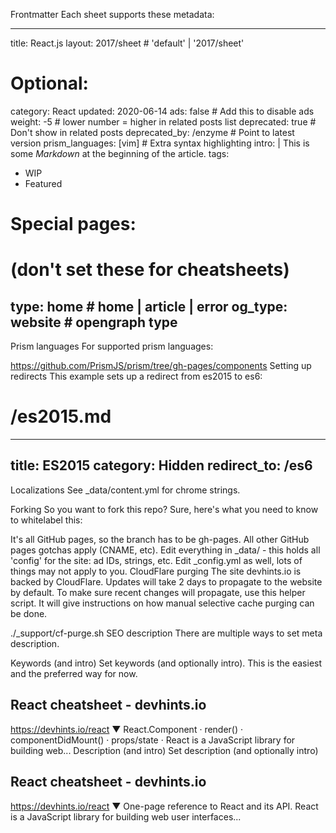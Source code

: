 Frontmatter
Each sheet supports these metadata:

---
title: React.js
layout: 2017/sheet # 'default' | '2017/sheet'

# Optional:
category: React
updated: 2020-06-14
ads: false # Add this to disable ads
weight: -5 # lower number = higher in related posts list
deprecated: true # Don't show in related posts
deprecated_by: /enzyme # Point to latest version
prism_languages: [vim] # Extra syntax highlighting
intro: |
  This is some *Markdown* at the beginning of the article.
tags:
  - WIP
  - Featured

# Special pages:
# (don't set these for cheatsheets)
type: home # home | article | error
og_type: website # opengraph type
---
Prism languages
For supported prism languages:

https://github.com/PrismJS/prism/tree/gh-pages/components
Setting up redirects
This example sets up a redirect from es2015 to es6:

# /es2015.md
---
title: ES2015
category: Hidden
redirect_to: /es6
---
Localizations
See _data/content.yml for chrome strings.

Forking
So you want to fork this repo? Sure, here's what you need to know to whitelabel this:

It's all GitHub pages, so the branch has to be gh-pages.
All other GitHub pages gotchas apply (CNAME, etc).
Edit everything in _data/ - this holds all 'config' for the site: ad IDs, strings, etc.
Edit _config.yml as well, lots of things may not apply to you.
CloudFlare purging
The site devhints.io is backed by CloudFlare. Updates will take 2 days to propagate to the website by default. To make sure recent changes will propagate, use this helper script. It will give instructions on how manual selective cache purging can be done.

./_support/cf-purge.sh
SEO description
There are multiple ways to set meta description.

Keywords (and intro)
Set keywords (and optionally intro). This is the easiest and the preferred way for now.

React cheatsheet - devhints.io
------------------------------
https://devhints.io/react ▼
React.Component · render() · componentDidMount() · props/state · React is a
JavaScript library for building web...
Description (and intro)
Set description (and optionally intro)

React cheatsheet - devhints.io
------------------------------
https://devhints.io/react ▼
One-page reference to React and its API. React is a JavaScript library for
building web user interfaces...

